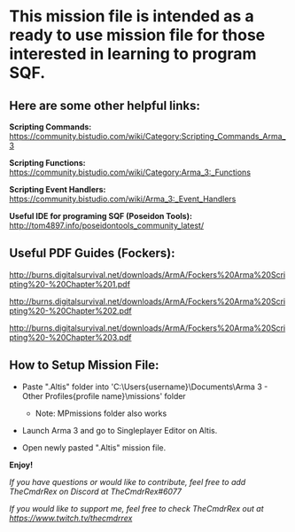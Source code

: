# This mission file is intended as a ready to use mission file for those interested in learning to program SQF.

## Here are some other helpful links:

**Scripting Commands:** https://community.bistudio.com/wiki/Category:Scripting_Commands_Arma_3

**Scripting Functions:** https://community.bistudio.com/wiki/Category:Arma_3:_Functions

**Scripting Event Handlers:** https://community.bistudio.com/wiki/Arma_3:_Event_Handlers

**Useful IDE for programing SQF (Poseidon Tools):** http://tom4897.info/poseidontools_community_latest/


## Useful PDF Guides (Fockers):

http://burns.digitalsurvival.net/downloads/ArmA/Fockers%20Arma%20Scripting%20-%20Chapter%201.pdf

http://burns.digitalsurvival.net/downloads/ArmA/Fockers%20Arma%20Scripting%20-%20Chapter%202.pdf

http://burns.digitalsurvival.net/downloads/ArmA/Fockers%20Arma%20Scripting%20-%20Chapter%203.pdf


## How to Setup Mission File:

- Paste ".Altis" folder into 'C:\Users\{username}\Documents\Arma 3 - Other Profiles\{profile name}\missions' folder

  - Note: MPmissions folder also works
	
- Launch Arma 3 and go to Singleplayer Editor on Altis. 

- Open newly pasted ".Altis" mission file.


**Enjoy!**

*If you have questions or would like to contribute, feel free to add TheCmdrRex on Discord at TheCmdrRex#6077*

*If you would like to support me, feel free to check TheCmdrRex out at https://www.twitch.tv/thecmdrrex*

